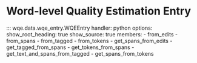 # Word-level Quality Estimation Entry

::: wqe.data.wqe_entry.WQEEntry
    handler: python
    options:
      show_root_heading: true
      show_source: true
      members:
        - from_edits
        - from_spans
        - from_tagged
        - from_tokens
        - get_spans_from_edits
        - get_tagged_from_spans
        - get_tokens_from_spans
        - get_text_and_spans_from_tagged
        - get_spans_from_tokens
